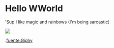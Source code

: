 # Hello WWorld
'Sup I like magic and rainbows (I'm being sarcastic)

![](https://media.giphy.com/media/2A75RyXVzzSI2bx4Gj/giphy.gif)

.[fuente:Giphy](https://giphy.com/gifs/hallmarkecards-cute-hallmark-shoebox-2A75RyXVzzSI2bx4Gj)
